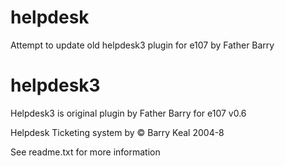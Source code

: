# helpdesk
Attempt to update old helpdesk3 plugin for e107 by Father Barry





# helpdesk3 

Helpdesk3 is original plugin by Father Barry for e107 v0.6 

Helpdesk Ticketing system by © Barry Keal 2004-8 

See readme.txt for more information


 
